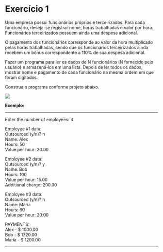 # Exercício 1

Uma empresa possui funcionários próprios e terceirizados.
Para cada funcionário, deseja-se registrar nome, horas trabalhadas e valor por hora. Funcionários terceirizados possuem ainda uma despesa adicional.

O pagamento dos funcionários corresponde ao valor da hora multiplicado pelas horas trabalhadas, sendo que os funcionários terceirizados ainda recebem um bônus correspondente a 110% de sua despesa adicional.

Fazer um programa para ler os dados de N funcionários (N
fornecido pelo usuário) e armazená-los em uma lista. Depois de ler todos os dados, mostrar nome e pagamento de cada funcionário na mesma ordem em que foram digitados.

Construa o programa conforme projeto abaixo.


![](https://uploaddeimagens.com.br/images/003/829/999/original/imagem_2022-04-14_150254963.png?1649959448)

**Exemplo:**
* * *
Enter the number of employees: 3<br/>

Employee #1 data:<br/>
Outsourced (y/n)? n<br/>
Name: Alex<br/>
Hours: 50<br/>
Value per hour: 20.00<br/>

Employee #2 data:<br/>
Outsourced (y/n)? y<br/>
Name: Bob<br/>
Hours: 100<br/>
Value per hour: 15.00<br/>
Additional charge: 200.00<br/>

Employee #3 data:<br/>
Outsourced (y/n)? n<br/>
Name: Maria<br/>
Hours: 60<br/>
Value per hour: 20.00<br/>

PAYMENTS:<br/>
Alex - $ 1000.00<br/>
Bob - $ 1720.00<br/>
Maria - $ 1200.00<br/>
* * *
